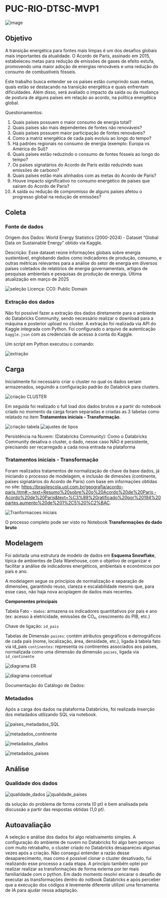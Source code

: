 # PUC-RIO-DTSC-MVP1
![image](https://github.com/user-attachments/assets/e7b32e82-8451-4d0f-82ef-302993d4c875)

## Objetivo
A transição energética para fontes mais limpas é um dos desafios globais mais importantes da atualidade. O Acordo de Paris, assinado em 2015, estabeleceu metas para redução de emissões de gases de efeito estufa, promovendo uma maior adoção de energias renováveis e uma redução do consumo de combustíveis fósseis.

Este trabalho busca entender se os países estão cumprindo suas metas, quais estão se destacando na transição energética e quais enfrentam dificuldades. Além disso, será avaliado o impacto da saída ou da mudança de postura de alguns países em relação ao acordo, na política energética global.

Questionamentos:
1.	Quais países possuem o maior consumo de energia total?
2.	Quais países são mais dependentes de fontes não renováveis?
3.	Quais países possuem maior participação de fontes renováveis?
4.	Como a matriz energética de cada país evoluiu ao longo do tempo?
5.	Há padrões regionais no consumo de energia (exemplo: Europa vs América do Sul)?
6.	Quais países estão reduzindo o consumo de fontes fósseis ao longo do tempo?
7.	Os países signatários do Acordo de Paris estão reduzindo suas emissões de carbono?
8.	Quais países estão mais alinhados com as metas do Acordo de Paris?
9.	Houve impacto significativo no consumo energético de países que saíram do Acordo de Paris?
10.	A saída ou redução de compromisso de alguns países afetou o progresso global na redução de emissões?


## Coleta
### Fonte de dados

Origem dos Dados:
World Energy Statistics (2000-2024) - Dataset “Global Data on Sustainable Energy” obtido via Kaggle.

Descrição:
Esse dataset reúne informações globais sobre energia sustentável, englobando dados como indicadores de produção, consumo, e outras métricas relevantes para a análise do setor de energia em diversos países coletados de relatórios de energia governamentais, artigos de pesquisas ambientais e pesquisas de produção de energia. Última atualização em março de 2025

![seleção](https://github.com/user-attachments/assets/a7a6b0b1-0b9b-44b0-b1b2-3ff22b3be8ae)
Licença: CC0: Public Domain


### Extração dos dados
Não foi possível fazer a extração dos dados diretamente para o ambiente do Databricks Community, sendo necessário realizar o download para a máquina e posterior upload no cluster.  A extração foi realizada via API do Kaggle integrada com Python. Foi configurado o arquivo de autenticação `kaggle.json` com as credenciais de acesso à conta do Kaggle.

Um script em Python executou o comando:

![extração](https://github.com/user-attachments/assets/dfdf5aa1-5398-4a2c-a07a-26599d3251b7)


## Carga  
Inicialmente foi necessário criar o cluster no qual os dados seriam armazenados, seguindo a configuração padrão do Databrick para clusters.

![criação CLUSTER](https://github.com/user-attachments/assets/71ef5276-17f4-48e3-a771-47c5cb961fd6)


Em seguida foi realizado o full load dos dados brutos e a partir do notebook criado no momento da carga foram separadas e criadas as 3 tabelas como relatado no item **Tratamentos iniciais - Transformação**.

![criação tabela](https://github.com/user-attachments/assets/732e44f9-e6f2-4926-a265-504a8504c5aa)
![ajustes de tipos](https://github.com/user-attachments/assets/58ac2cb9-ea4b-4d3a-8e70-54d98f4018f0)

Persistência na Nuvem: (Databricks Community): Como o Databricks Community desativa o cluster, o dado, nesse caso NÃO é persistente, precisando ser recarregado a cada nova entrada na plataforma


### Tratamentos iniciais - Transformação
Foram realizados tratamentos de normalização de chave da base dados, já iniciando o processo de modelagem, e inclusão de dimesões (continente, países signatários do Acordo de Paris) com base em informações obtidas no site:
https://brasilescola.uol.com.br/geografia/acordo-paris.htm#:~:text=Resumo%20sobre%20o%20Acordo%20de%20Paris,-Acordo%20de%20Paris&text=%C3%89%20ratificado%20por%20194%20partes,aumento%20de%201%2C5%20%C2%BAC.

![Tranformacoes iniciais](https://github.com/user-attachments/assets/1c963369-1ccc-45e4-a596-eb9c7d425738)

O processo completo pode ser visto no Notebook **Transformações do dado bruto**


## Modelagem 

Foi adotada uma estrutura de modelo de dados em **Esquema Snowflake**, típica de ambientes de Data Warehouse, com o objetivo de organizar e facilitar a análise de indicadores energéticos, ambientais e econômicos por país e ano.

A modelagem segue os princípios de normalização e separação de dimensões, garantindo reuso, clareza e escalabilidade mesmo que, para esse caso, não haja nova acoplagem de dados mais recentes. 

**Componentes principais**

Tabela Fato - `dados`: armazena os indicadores quantitativos por país e ano (ex: acesso à eletricidade, emissões de CO₂, crescimento do PIB, etc.)

Chave de ligação: `id_pais`

Tabelas de Dimensão 
`paises`: contém atributos geográficos e demográficos de cada país (nome, localização, área, densidade, etc.), ligada à tabela fato via id_pais
`continentes`: representa os continentes associados aos países, normalizada como uma dimensão da dimensão `paises`, ligada via `id_continente`

![diagrama ER](https://github.com/user-attachments/assets/479f6b7d-fac2-4fba-8c76-01af248c99da)

![diagrama conceitual](https://github.com/user-attachments/assets/a1ad3be3-ce2a-444d-87b9-70350314c9cb)


Documentação do Catálogo de Dados:

### Metadados
Após a carga dos dados na plataforma Databricks, foi realizada inserção dos metadados utilizando SQL via notebook.

![paises_metadados_SQL](https://github.com/user-attachments/assets/efa6c3bc-edd9-41ff-9f27-7eb495eafb67)

![metadados_continente](https://github.com/user-attachments/assets/bd27e292-6486-4a96-96af-a8d69918e825)

![metadados_dados](https://github.com/user-attachments/assets/14c9c9dc-51d9-4d34-af1c-39db12c8312a)

![metadados_paises](https://github.com/user-attachments/assets/3cf544c2-ad09-460c-aa40-92aa89149566)
## Análise 

### Qualidade dos dados

![qualidade_dados](https://github.com/user-attachments/assets/540cf834-7b55-4986-81ee-c67828e511a1)
![qualidade_paises](https://github.com/user-attachments/assets/4d86a33d-bb01-46dd-a24b-390510c95364)

da solução do problema de forma correta (0 pt) e bem analisada pela discussão a partir das respostas obtidas (1,0 pt).

## Autoavaliação 
A seleção e análise dos dados foi algo relativamento simples. A configuração do ambiente de nuvem no Databricks foi algo bem penoso com muito retrabalho, o cluster criado no Databricks desapareceu algumas vezes após a criação. Não consegui entender a razão desse desaparecimento, mas como é possível clonar o cluster desativado, fui realizando esse processo a cada etapa. A princípio também optei por realizar realizar as transformações de forma externa por ter mais familiaridade com o python. Em dado momento resolvi encarar o desafio de executar as transformações dentro do notbook Databricks e após perceber que a execução dos códigos é levemente diferente utilizei uma ferramenta de IA para ajudar nessa adaptação.
